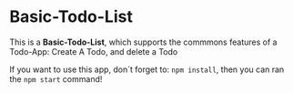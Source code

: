 # Basic-Todo-List
This is a **Basic-Todo-List**, which supports the commmons features of a Todo-App: Create A Todo, and delete a Todo

If you want to use this app, don´t forget to: ```npm install```, then you can ran the ```npm start``` command!
